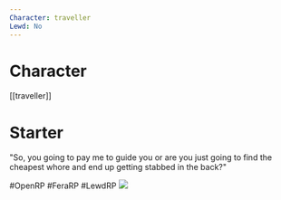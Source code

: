```yaml
---
Character: traveller
Lewd: No
---
```

# Character
[[traveller]]


# Starter
"So, you going to pay me to guide you or are you just going to find the cheapest whore and end up getting stabbed in the back?"


#OpenRP #FeraRP #LewdRP 
![](68f20fe7121f3a9a9695621e2f53fc52.jpg)